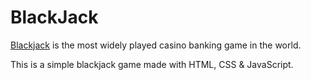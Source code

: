 # BlackJack

[Blackjack](https://en.wikipedia.org/wiki/Blackjack) is the most widely played casino banking game in the world.

This is a simple blackjack game made with HTML, CSS & JavaScript.
